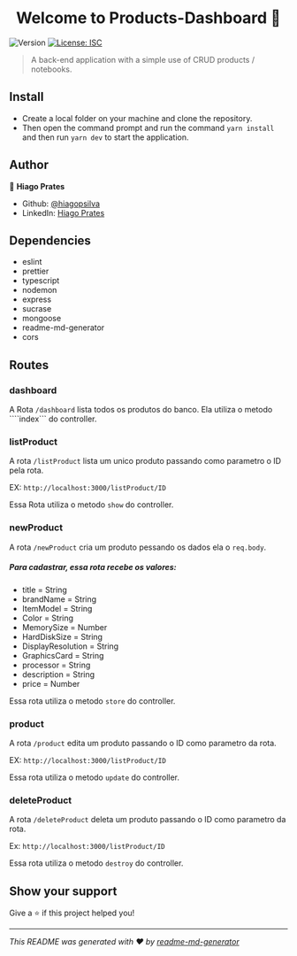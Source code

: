 <h1 align="center">Welcome to Products-Dashboard 👋</h1>
<p>
  <img alt="Version" src="https://img.shields.io/badge/version-1.0.0-blue.svg?cacheSeconds=2592000" />
  <a href="#" target="_blank">
    <img alt="License: ISC" src="https://img.shields.io/badge/License-ISC-yellow.svg" />
  </a>
</p>

> A back-end application with a simple use of CRUD products / notebooks.

## Install

* Create a local folder on your machine and clone the repository.
* Then open the command prompt and run the command ```yarn install``` and then run ```yarn dev``` to start the application.

## Author

👤 **Hiago Prates**

* Github: [@hiagopsilva](https://github.com/hiagopsilva)
* LinkedIn: [Hiago Prates](https://www.linkedin.com/in/hiago-prates-04902b132/)

## Dependencies 
  * eslint
  * prettier
  * typescript
  * nodemon
  * express
  * sucrase
  * mongoose
  * readme-md-generator
  * cors

## Routes

### dashboard 
 A Rota ```/dashboard``` lista todos os produtos do banco. Ela utiliza o metodo ````index``` do controller.

### listProduct 
  A rota ```/listProduct``` lista um unico produto passando como parametro o ID pela rota. 
  
EX: ```http://localhost:3000/listProduct/ID``` 

Essa Rota utiliza o metodo ```show``` do controller.

### newProduct 
  A rota ```/newProduct``` cria um produto pessando os dados ela o ```req.body```.

  ##### Para cadastrar, essa rota recebe os valores:
  * title = String
  * brandName = String
  * ItemModel = String
  * Color = String
  * MemorySize = Number
  * HardDiskSize = String
  * DisplayResolution = String
  * GraphicsCard = String
  * processor = String
  * description = String
  * price = Number
  
  Essa rota utiliza o metodo ```store``` do controller.

### product
  A rota ```/product``` edita um produto passando o ID como parametro da rota.
  
  EX:  ```http://localhost:3000/listProduct/ID```

  Essa rota utiliza o metodo ```update``` do controller.

### deleteProduct
  A rota ```/deleteProduct``` deleta um produto passando o ID como parametro da rota.
  
  Ex: ```http://localhost:3000/listProduct/ID```
  
  Essa rota utiliza o metodo ```destroy``` do controller.


## Show your support

Give a ⭐️ if this project helped you!

***
_This README was generated with ❤️ by [readme-md-generator](https://github.com/kefranabg/readme-md-generator)_